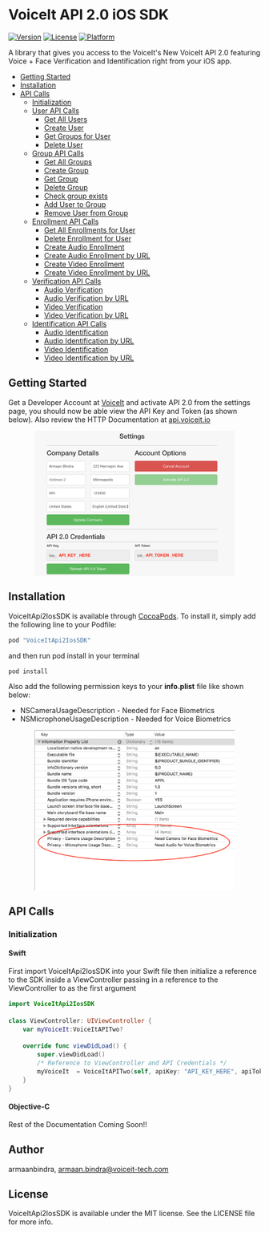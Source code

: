 # VoiceIt API 2.0 iOS SDK

[![Version](https://img.shields.io/cocoapods/v/VoiceItApi2IosSDK.svg?style=flat)](http://cocoapods.org/pods/VoiceItApi2IosSDK)
[![License](https://img.shields.io/cocoapods/l/VoiceItApi2IosSDK.svg?style=flat)](http://cocoapods.org/pods/VoiceItApi2IosSDK)
[![Platform](https://img.shields.io/cocoapods/p/VoiceItApi2IosSDK.svg?style=flat)](http://cocoapods.org/pods/VoiceItApi2IosSDK)

A library that gives you access to the VoiceIt's New VoiceIt API 2.0 featuring Voice + Face Verification and Identification right from your iOS app.

* [Getting Started](#getting-started)
* [Installation](#installation)
* [API Calls](#api-calls)
  * [Initialization](#initialization)
  * [User API Calls](#user-api-calls)
      * [Get All Users](#get-all-users)
      * [Create User](#create-user)
      * [Get Groups for User](#get-groups-for-user)
      * [Delete User](#delete-user)
  * [Group API Calls](#group-api-calls)
      * [Get All Groups](#get-all-groups)
      * [Create Group](#create-group)
      * [Get Group](#get-group)
      * [Delete Group](#delete-group)
      * [Check group exists](#check-group-exists)
      * [Add User to Group](#add-user-to-group)
      * [Remove User from Group](#remove-user-from-group)      
  * [Enrollment API Calls](#enrollment-api-calls)
      * [Get All Enrollments for User](#get-all-enrollments-for-user)
      * [Delete Enrollment for User](#delete-enrollment-for-user)
      * [Create Audio Enrollment](#create-audio-enrollment)
      * [Create Audio Enrollment by URL](#create-audio-enrollment-by-url)
      * [Create Video Enrollment](#create-video-enrollment)
      * [Create Video Enrollment by URL](#create-video-enrollment-by-url)
  * [Verification API Calls](#verification-api-calls)
      * [Audio Verification](#audio-verification)
      * [Audio Verification by URL](#audio-verification-by-url)
      * [Video Verification](#video-verification)
      * [Video Verification by URL](#video-verification-by-url)
  * [Identification API Calls](#identification-api-calls)
      * [Audio Identification](#audio-identification)
      * [Audio Identification by URL](#audio-identification-by-url)
      * [Video Identification](#video-identification)
      * [Video Identification by URL](#video-identification-by-url)

## Getting Started

Get a Developer Account at <a href="https://siv.voiceprintportal.com/getDeveloperIDTile.jsp" target="_blank">VoiceIt</a> and activate API 2.0 from the settings page, you should now be able view the API Key and Token (as shown below). Also review the HTTP Documentation at <a href="https://api.voiceit.io" target="_blank">api.voiceit.io</a>

<img src="Screenshots/Screenshot1.png" alt="API Key and Token" width="400px" style="margin:auto;display:block"/>

## Installation

VoiceItApi2IosSDK is available through [CocoaPods](http://cocoapods.org). To install
it, simply add the following line to your Podfile:

```ruby
pod "VoiceItApi2IosSDK"
```

and then run pod install in your terminal

```bash
pod install
```

Also add the following permission keys to your <b>info.plist</b> file like shown below:

* NSCameraUsageDescription - Needed for Face Biometrics
* NSMicrophoneUsageDescription - Needed for Voice Biometrics

<img src="Screenshots/Screenshot2.png" alt="API Key and Token" width="400px" style="margin:auto;display:block"/>

## API Calls

### Initialization

#### Swift

First import VoiceItApi2IosSDK into your Swift file then initialize a reference to the SDK inside a ViewController passing in a reference to the ViewController to as the first argument

```swift
import VoiceItApi2IosSDK

class ViewController: UIViewController {
    var myVoiceIt:VoiceItAPITwo?

    override func viewDidLoad() {
        super.viewDidLoad()
        /* Reference to ViewController and API Credentials */
        myVoiceIt  = VoiceItAPITwo(self, apiKey: "API_KEY_HERE", apiToken: "API_TOKEN_HERE")
    }
}
```

#### Objective-C


Rest of the Documentation Coming Soon!!

## Author

armaanbindra, armaan.bindra@voiceit-tech.com

## License

VoiceItApi2IosSDK is available under the MIT license. See the LICENSE file for more info.
